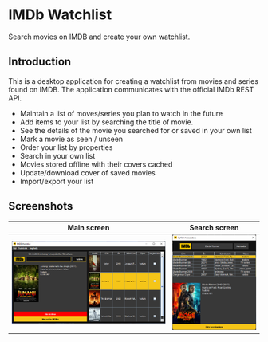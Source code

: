 # IMDb Watchlist

Search movies on IMDB and create your own watchlist.

## Introduction

This is a desktop application for creating a watchlist from movies and series found on IMDB. The application communicates with the official IMDb REST API.

- Maintain a list of moves/series you plan to watch in the future
- Add items to your list by searching the title of movie.
- See the details of the movie you searched for or saved in your own list
- Mark a movie as seen / unseen
- Order your list by properties
- Search in your own list
- Movies stored offline with their covers cached
- Update/download cover of saved movies
- Import/export your list

## Screenshots

| Main screen | Search screen |
| :---: | :---: |
| ![](/screenshots/Screenshot_2022-05-24_235208.png) | ![](/screenshots/Screenshot_2022-05-24_235339.png) |
